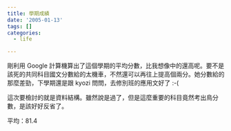 ```yaml
---
title: 學期成績
date: '2005-01-13'
tags: []
categories:
  - life

---
```

剛利用 Google 計算機算出了這個學期的平均分數，比我想像中的還高呢。要不是該死的共同科目國文分數給的太機車，不然還可以再往上提高個兩分。她分數給的那麼差勁，下學期還是跟 kyozi 問問，去修別班的應用文好了 :-(  
  
這次要檢討的就是資料結構。雖然說是過了，但是這麼重要的科目竟然考出鳥分數，是該好好反省了。  
  
平均：81.4